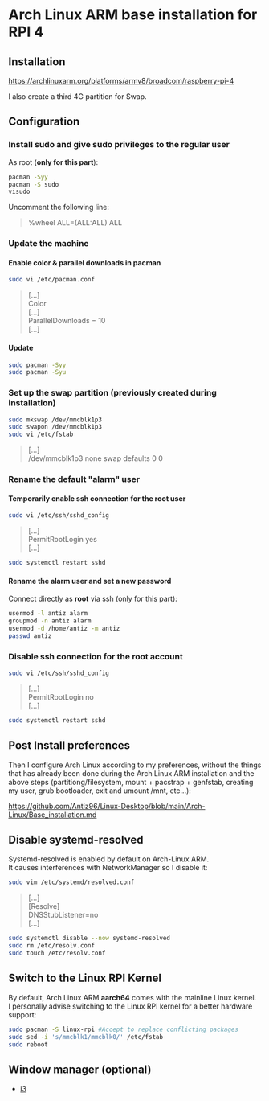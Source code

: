 # Arch Linux ARM base installation for RPI 4

## Installation

<https://archlinuxarm.org/platforms/armv8/broadcom/raspberry-pi-4>

I also create a third 4G partition for Swap.

## Configuration

### Install sudo and give sudo privileges to the regular user

As root (**only for this part**):

```bash
pacman -Syy
pacman -S sudo
visudo
```

Uncomment the following line:  
> %wheel ALL=(ALL:ALL) ALL

### Update the machine

#### Enable color & parallel downloads in pacman

```bash
sudo vi /etc/pacman.conf
```

> [...]  
> Color  
> [...]  
> ParallelDownloads = 10  
> [...]

#### Update

```bash
sudo pacman -Syy
sudo pacman -Syu
```

### Set up the swap partition (previously created during installation)

```bash
sudo mkswap /dev/mmcblk1p3
sudo swapon /dev/mmcblk1p3
sudo vi /etc/fstab
```

> [...]  
> /dev/mmcblk1p3  none    swap    defaults        0       0

### Rename the default "alarm" user

#### Temporarily enable ssh connection for the root user

```bash
sudo vi /etc/ssh/sshd_config
```

> [...]  
> PermitRootLogin yes  
> [...]

```bash
sudo systemctl restart sshd
```

#### Rename the alarm user and set a new password

Connect directly as **root** via ssh (only for this part):

```bash
usermod -l antiz alarm
groupmod -n antiz alarm
usermod -d /home/antiz -m antiz
passwd antiz
```

### Disable ssh connection for the root account

```bash
sudo vi /etc/ssh/sshd_config
```

> [...]  
> PermitRootLogin no  
> [...]

```bash
sudo systemctl restart sshd
```

## Post Install preferences

Then I configure Arch Linux according to my preferences, without the things that has already been done during the Arch Linux ARM installation and the above steps (partitiong/filesystem, mount + pacstrap + genfstab, creating my user, grub bootloader, exit and umount /mnt, etc...):

<https://github.com/Antiz96/Linux-Desktop/blob/main/Arch-Linux/Base_installation.md>

## Disable systemd-resolved

Systemd-resolved is enabled by default on Arch-Linux ARM.  
It causes interferences with NetworkManager so I disable it:

```bash
sudo vim /etc/systemd/resolved.conf
```

> [...]  
> [Resolve]  
> DNSStubListener=no  
> [...]

```bash
sudo systemctl disable --now systemd-resolved
sudo rm /etc/resolv.conf
sudo touch /etc/resolv.conf
```

## Switch to the Linux RPI Kernel

By default, Arch Linux ARM **aarch64** comes with the mainline Linux kernel.  
I personally advise switching to the Linux RPI kernel for a better hardware support:

```bash
sudo pacman -S linux-rpi #Accept to replace conflicting packages
sudo sed -i 's/mmcblk1/mmcblk0/' /etc/fstab
sudo reboot
```

## Window manager (optional)

- [i3](https://github.com/Antiz96/Linux-Desktop/blob/main/Arch-Linux/i3.md)
